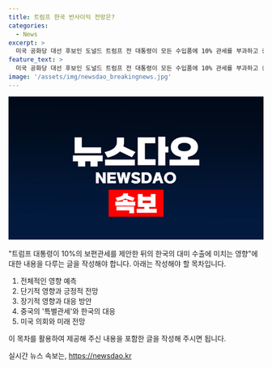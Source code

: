 ```yaml
---
title: 트럼프 한국 반사이익 전망은?
categories:
  - News
excerpt: >
  미국 공화당 대선 후보인 도널드 트럼프 전 대통령이 모든 수입품에 10% 관세를 부과하고 중국산 수입품에 60~100% 세율로 관세를 적용할 예정이라고 밝혔다. 이로 인해 한국 경제에 일부 파장이 예상되지만, 전문가들은 이러한 관세 인상이 단기적으로는 큰 영향을 미치지는 않을 것으로 예상하고 있다. 트럼프 전 대통령이 중국에 100% 최고 관세율을 적용하면, 한국은 일부 품목에서 중국과 경쟁우위를 가질 수 있을 것으로 분석되고 있다. 추가로, 트럼프 전 대통령이 바이든 정부의 핵심 정책을 폐기할 계획을 시사하여, 관련 산업에 영향을 미칠 수 있으며, 미국 의회 선거 결과에 따라 상황이 달라질 수 있다.  
feature_text: >
  미국 공화당 대선 후보인 도널드 트럼프 전 대통령이 모든 수입품에 10% 관세를 부과하고 중국산 수입품에 60~100% 세율로 관세를 적용할 예정이라고 밝혔다. 이로 인해 한국 경제에 일부 파장이 예상되지만, 전문가들은 이러한 관세 인상이 단기적으로는 큰 영향을 미치지는 않을 것으로 예상하고 있다. 트럼프 전 대통령이 중국에 100% 최고 관세율을 적용하면, 한국은 일부 품목에서 중국과 경쟁우위를 가질 수 있을 것으로 분석되고 있다. 추가로, 트럼프 전 대통령이 바이든 정부의 핵심 정책을 폐기할 계획을 시사하여, 관련 산업에 영향을 미칠 수 있으며, 미국 의회 선거 결과에 따라 상황이 달라질 수 있다.  
image: '/assets/img/newsdao_breakingnews.jpg'
---
```


<p><img src="/assets/img/newsdao_breakingnews.jpg" alt="ranknews 속보" /></p>

<p>"트럼프 대통령이 10%의 보편관세를 제안한 뒤의 한국의 대미 수출에 미치는 영향"에 대한 내용을 다루는 글을 작성해야 합니다. 아래는 작성해야 할 목차입니다.</p>

<ol>
<li>전체적인 영향 예측</li>
<li>단기적 영향과 긍정적 전망</li>
<li>장기적 영향과 대응 방안</li>
<li>중국의 '특별관세'와 한국의 대응</li>
<li>미국 의회와 미래 전망</li>
</ol>

<p>이 목차를 활용하여 제공해 주신 내용을 포함한 글을 작성해 주시면 됩니다.</p>
실시간 뉴스 속보는, <a href="https://newsdao.kr" rel="dofollow">https://newsdao.kr</a>


